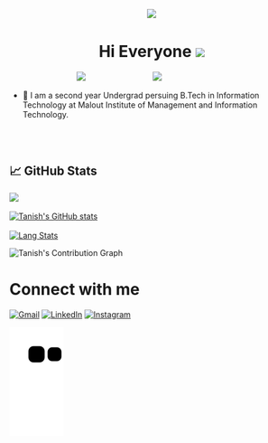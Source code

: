 <p align="center">
  <img src="https://readme-typing-svg.herokuapp.com?color=15c534&width=380&height=45&lines=MY+NAME+IS+TANISH+JAIN+👋&center=true"></a>
</p>

<h1 align=center> Hi Everyone <img src="https://media.giphy.com/media/ujrj9aoOdNvXO/giphy.gif" width="50px"></h1>
<img align='right' src="https://media.giphy.com/media/IpeYSEZshTefe/giphy.gif" width="250">

<p align="center">
  <img src="https://readme-typing-svg.herokuapp.com?color=15c534&width=380&height=45&lines=Welcome+To+My+Profile+🤗&center=true"></a>
</p> 


- 🏫 I am a second year Undergrad persuing B.Tech in Information Technology at Malout Institute of Management and Information Technology.


<br /> <br />
## &#x1f4c8; GitHub Stats
![](https://komarev.com/ghpvc/?username=tanish197)

[![Tanish's GitHub stats](https://github-readme-stats.vercel.app/api?username=tanish197)](https://github.com/tanish197/github-readme-stats) 
<br></br>
  <a href=""> <img src="https://github-readme-stats.vercel.app/api/top-langs/?username=tanish197&layout=compact&theme=react&border_radius=0" alt="Lang Stats"  width="400" height = "164.5"/></a>



![Tanish's Contribution Graph](https://activity-graph.herokuapp.com/graph?username=tanish197&theme=react-dark&hide_border=true&area=true)

### <h1> Connect with me </h1>
<a href="mailto:tanishjain190702@gmail.com"><img alt="Gmail" src="https://img.shields.io/badge/Gmail-D14836?style=for-the-badge&logo=gmail&logoColor=white" /></a>
<a href="https://www.linkedin.com/in/tanish-jain-340285144/"><img alt="LinkedIn" src="https://img.shields.io/badge/linkedin%20-%230077B5.svg?&style=for-the-badge&logo=linkedin&logoColor=white"/></a>
<a href="https://www.instagram.com/tanishj197" target="_blank"><img alt="Instagram" src="https://img.shields.io/badge/Instagram-E4405F?style=for-the-badge&logo=instagram&logoColor=white"></a>



<img src="https://raw.githubusercontent.com/scriptex/github-contributions-snake/snake/github-contribution-grid-snake.svg">
